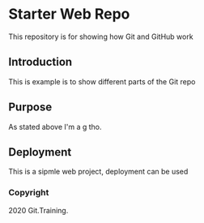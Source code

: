 # Starter Web Repo

This repository is for showing how Git and GitHub work


## Introduction

This is example is to show different parts of the Git repo

## Purpose

As stated above I'm a g tho.



## Deployment

This is a sipmle web project, deployment can be used

### Copyright

2020 Git.Training.